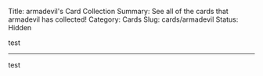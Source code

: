 Title: armadevil's Card Collection
Summary: See all of the cards that armadevil has collected!
Category: Cards
Slug: cards/armadevil
Status: Hidden

test

---
test